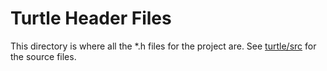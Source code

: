# Turtle Header Files

This directory is where all the *.h files for the project are. See [turtle/src](https://github.com/angeletakis/turtle/src) for the source files.
